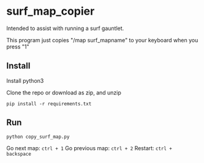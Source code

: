 # surf_map_copier

Intended to assist with running a surf gauntlet.

This program just copies "/map surf_mapname" to your keyboard when you press "1"


## Install

Install python3

Clone the repo or download as zip, and unzip

`pip install -r requirements.txt`

## Run

`python copy_surf_map.py`

Go next map: `ctrl + 1`
Go previous map: `ctrl + 2`
Restart: `ctrl + backspace`
